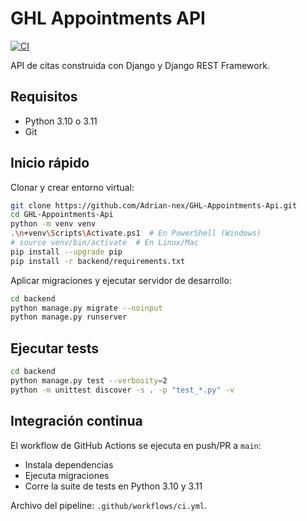 # GHL Appointments API

[![CI](https://github.com/Adrian-nex/GHL-Appointments-Api/actions/workflows/ci.yml/badge.svg?branch=main)](https://github.com/Adrian-nex/GHL-Appointments-Api/actions/workflows/ci.yml)

API de citas construida con Django y Django REST Framework.

## Requisitos

- Python 3.10 o 3.11
- Git

## Inicio rápido

Clonar y crear entorno virtual:

```bash
git clone https://github.com/Adrian-nex/GHL-Appointments-Api.git
cd GHL-Appointments-Api
python -m venv venv
.\n+venv\Scripts\Activate.ps1  # En PowerShell (Windows)
# source venv/bin/activate  # En Linux/Mac
pip install --upgrade pip
pip install -r backend/requirements.txt
```

Aplicar migraciones y ejecutar servidor de desarrollo:

```bash
cd backend
python manage.py migrate --noinput
python manage.py runserver
```

## Ejecutar tests

```bash
cd backend
python manage.py test --verbosity=2
python -m unittest discover -s . -p "test_*.py" -v
```

## Integración continua

El workflow de GitHub Actions se ejecuta en push/PR a `main`:

- Instala dependencias
- Ejecuta migraciones
- Corre la suite de tests en Python 3.10 y 3.11

Archivo del pipeline: `.github/workflows/ci.yml`.


